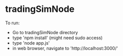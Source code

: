 tradingSimNode
==============


To run: 
- Go to tradingSimNode directory
- type 'npm install' (might need sudo access)
- type 'node app.js'
- in web browser, navigate to 'http://localhost:3000/'
